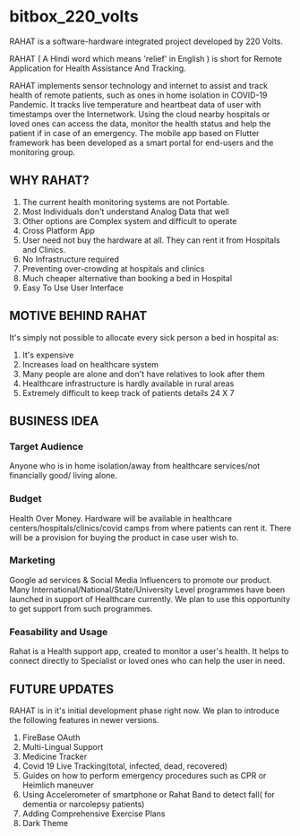 # bitbox_220_volts

RAHAT is a software-hardware integrated project developed by 220 Volts.

RAHAT ( A Hindi word which means 'relief' in English ) is short for Remote Application for Health Assistance And Tracking.

RAHAT implements sensor technology and internet to assist and track health of remote patients, such as ones in home isolation in COVID-19 Pandemic.
It tracks live temperature and heartbeat data of user with timestamps over the Internetwork.
Using the cloud nearby hospitals or loved ones can access the data, monitor the health status and help the patient if in case of an emergency.
The mobile app based on Flutter framework has been developed as a smart portal for end-users and the monitoring group.


## WHY RAHAT?

1) The current health monitoring systems are not Portable.
2) Most Individuals don't understand Analog Data that well
3) Other options are Complex system and difficult to operate
4) Cross Platform App
5) User need not buy the hardware at all. They can rent it from Hospitals and Clinics.
6) No Infrastructure required
7) Preventing over-crowding at hospitals and clinics
8) Much cheaper alternative than booking a bed in Hospital
9) Easy To Use User Interface


## MOTIVE BEHIND RAHAT

It's simply not possible to allocate every sick person a bed in hospital as:
1) It's expensive
2) Increases load on healthcare system
3) Many people are alone and don't have relatives to look after them
4) Healthcare infrastructure is hardly available in rural areas
5) Extremely difficult to keep track of patients details 24 X 7

## BUSINESS IDEA

### Target Audience
Anyone who is in home isolation/away from healthcare services/not financially good/ living alone.
### Budget
Health Over Money. Hardware will be available in healthcare centers/hospitals/clinics/covid camps from where patients can rent it.
There will be a provision for buying the product in case user wish to.
### Marketing
Google ad services & Social Media Influencers to promote our product.
Many International/National/State/University Level programmes have been launched in support of Healthcare currently.
We plan to use this opportunity to get support from such programmes.
### Feasability and Usage
Rahat is a Health support app, created to monitor a user's health.
It helps to connect directly to Specialist or loved ones who can help the user in need.


## FUTURE UPDATES

RAHAT is in it's initial development phase right now. We plan to introduce the following features in newer versions.

1) FireBase OAuth
2) Multi-Lingual Support
3) Medicine Tracker
4) Covid 19 Live Tracking(total, infected, dead, recovered)
5) Guides on how to perform emergency procedures such as CPR or Heimlich maneuver
6) Using Accelerometer of smartphone or Rahat Band to detect fall( for dementia or narcolepsy patients)
7) Adding Comprehensive Exercise Plans
8) Dark Theme
